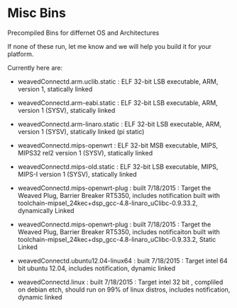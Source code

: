 # Misc Bins
Precompiled Bins for differnet OS and Architectures

If none of these run, let me know and we will help you build it for your platform.

Currently here are:

- weavedConnectd.arm.uclib.static : ELF 32-bit LSB executable, ARM, version 1, statically linked
- weavedConnectd.arm-eabi.static : ELF 32-bit LSB executable, ARM, version 1 (SYSV), statically linked
- weavedConnectd.arm-linaro.static : ELF 32-bit LSB executable, ARM, version 1 (SYSV), statically linked (pi static)
- weavedConnectd.mips-openwrt : ELF 32-bit MSB executable, MIPS, MIPS32 rel2 version 1 (SYSV), statically linked
- weavedConnectd.mips-old.static : ELF 32-bit LSB executable, MIPS, MIPS-I version 1 (SYSV), statically linked

- weavedConnectd.mips-openwrt-plug : built 7/18/2015 : Target the Weaved Plug, Barrier Breaker RT5350, includes notification
built with toolchain-mipsel_24kec+dsp_gcc-4.8-linaro_uClibc-0.9.33.2, dynamically Linked

- weavedConnectd.mips-openwrt-plug : built 7/18/2015 : Target the Weaved Plug, Barrier Breaker RT5350, includes notificaiton
built with toolchain-mipsel_24kec+dsp_gcc-4.8-linaro_uClibc-0.9.33.2, Static Linked

- weavedConnectd.ubuntu12.04-linux64 : built 7/18/2015 : Target intel 64 bit ubuntu 12.04, includes notification, dynamic linked

- weavedConnectd.linux : built 7/18/2015 : Target intel 32 bit , compliled on debian etch, should run on 99% of linux distros, includes notification, dynamic linked
